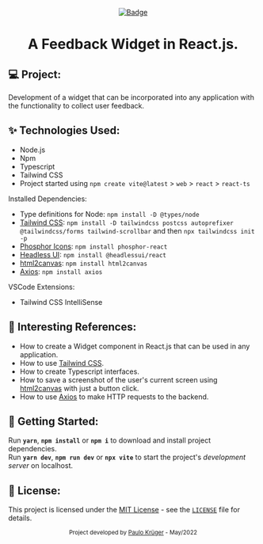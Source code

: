 <div align="center">

[![Badge](https://img.shields.io/badge/🛠️%20Under%20Construction%20🛠️-ffff00)](#)

  <!-- [![Badge](https://img.shields.io/badge/Finished%20Project-00aa00)](#) -->

<h1>
  A Feedback Widget in React.js.<br>
</h1>

</div>

<!-- Some cool screenshots of the project: -->
<!-- <img alt="" title="" src=".github/example.png" /> -->

## :computer: Project:

Development of a widget that can be incorporated into any application with the functionality to collect user feedback.

## :sparkles: Technologies Used:

-   Node.js
-   Npm
-   Typescript
-   Tailwind CSS
-   Project started using `npm create vite@latest` > `web` > `react` > `react-ts`

Installed Dependencies:

-   Type definitions for Node: `npm install -D @types/node`
-   [Tailwind CSS](https://tailwindcss.com/docs/installation): `npm install -D tailwindcss postcss autoprefixer @tailwindcss/forms tailwind-scrollbar` and then `npx tailwindcss init -p`
-   [Phosphor Icons](https://phosphoricons.com/): `npm install phosphor-react`
-   [Headless UI](https://headlessui.dev/): `npm install @headlessui/react`
-   [html2canvas](https://html2canvas.hertzen.com/): `npm install html2canvas`
-   [Axios](https://axios-http.com/ptbr/docs/intro): `npm install axios`

VSCode Extensions:

-   Tailwind CSS IntelliSense

## :scroll: Interesting References:

-   How to create a Widget component in React.js that can be used in any application.
-   How to use [Tailwind CSS](https://tailwindcss.com/docs/installation).
-   How to create Typescript interfaces.
-   How to save a screenshot of the user's current screen using [html2canvas](https://html2canvas.hertzen.com/) with just a button click.
-   How to use [Axios](https://axios-http.com/ptbr/docs/intro) to make HTTP requests to the backend.

## :rocket: Getting Started:

Run **`yarn`**, **`npm install`** or **`npm i`** to download and install project dependencies.<br>
Run **`yarn dev`**, **`npm run dev`** or **`npx vite`** to start the project's _development server_ on localhost.<br>

## :memo: License:

This project is licensed under the [MIT License](https://opensource.org/licenses/MIT) - see the [`LICENSE`](LICENSE) file for details.

<div align="center">
  <small>Project developed by <a href="https://github.com/Paulo-Krg">Paulo Krüger</a> - May/2022</small>
</div>
